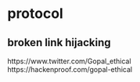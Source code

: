 # protocol
## broken link hijacking

<html>
<h href:https://www.twitter.com/Gopal_ethical>https://www.twitter.com/Gopal_ethical</h><br>
<h href:https://hackenproof.com/gopal-ethical>https://hackenproof.com/gopal-ethical</h>
</html>
